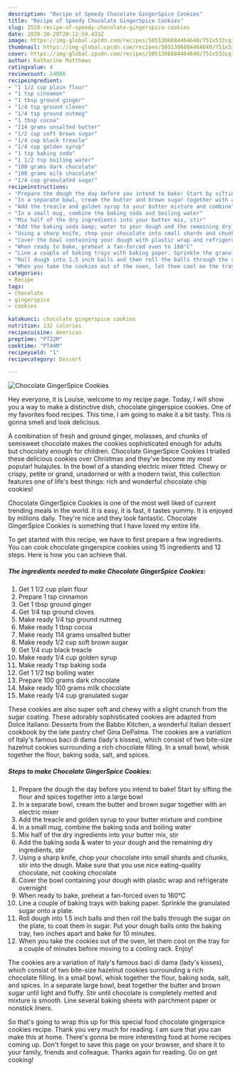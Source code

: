```yaml
---
description: "Recipe of Speedy Chocolate GingerSpice Cookies"
title: "Recipe of Speedy Chocolate GingerSpice Cookies"
slug: 2528-recipe-of-speedy-chocolate-gingerspice-cookies
date: 2020-10-20T20:12:59.433Z
image: https://img-global.cpcdn.com/recipes/5051306884464640/751x532cq70/chocolate-gingerspice-cookies-recipe-main-photo.jpg
thumbnail: https://img-global.cpcdn.com/recipes/5051306884464640/751x532cq70/chocolate-gingerspice-cookies-recipe-main-photo.jpg
cover: https://img-global.cpcdn.com/recipes/5051306884464640/751x532cq70/chocolate-gingerspice-cookies-recipe-main-photo.jpg
author: Katharine Matthews
ratingvalue: 4
reviewcount: 24008
recipeingredient:
- "1 1/2 cup plain flour"
- "1 tsp cinnamon"
- "1 tbsp ground ginger"
- "1/4 tsp ground cloves"
- "1/4 tsp ground nutmeg"
- "1 tbsp cocoa"
- "114 grams unsalted butter"
- "1/2 cup soft brown sugar"
- "1/4 cup black treacle"
- "1/4 cup golden syrup"
- "1 tsp baking soda"
- "1 1/2 tsp boiling water"
- "100 grams dark chocolate"
- "100 grams milk chocolate"
- "1/4 cup granulated sugar"
recipeinstructions:
- "Prepare the dough the day before you intend to bake! Start by sifting the flour and spices together into a large bowl"
- "In a separate bowl, cream the butter and brown sugar together with an electric mixer"
- "Add the treacle and golden syrup to your butter mixture and combine"
- "In a small mug, combine the baking soda and boiling water"
- "Mix half of the dry ingredients into your butter mix, stir"
- "Add the baking soda &amp; water to your dough and the remaining dry ingredients, stir"
- "Using a sharp knife, chop your chocolate into small shards and chunks, stir into the dough. Make sure that you use nice eating-quality chocolate, not cooking chocolate"
- "Cover the bowl containing your dough with plastic wrap and refrigerate overnight"
- "When ready to bake, preheat a fan-forced oven to 160°C"
- "Line a couple of baking trays with baking paper. Sprinkle the granulated sugar onto a plate."
- "Roll dough into 1.5 inch balls and then roll the balls through the sugar on the plate, to coat them in sugar. Put your dough balls onto the baking tray, two inches apart and bake for 10 minutes."
- "When you take the cookies out of the oven, let them cool on the tray for a couple of minutes before moving to a cooling rack. Enjoy!"
categories:
- Recipe
tags:
- chocolate
- gingerspice
- cookies

katakunci: chocolate gingerspice cookies 
nutrition: 132 calories
recipecuisine: American
preptime: "PT22M"
cooktime: "PT44M"
recipeyield: "1"
recipecategory: Dessert

---
```



![Chocolate GingerSpice Cookies](https://img-global.cpcdn.com/recipes/5051306884464640/751x532cq70/chocolate-gingerspice-cookies-recipe-main-photo.jpg)

Hey everyone, it is Louise, welcome to my recipe page. Today, I will show you a way to make a distinctive dish, chocolate gingerspice cookies. One of my favorites food recipes. This time, I am going to make it a bit tasty. This is gonna smell and look delicious.

A combination of fresh and ground ginger, molasses, and chunks of semisweet chocolate makes the cookies sophisticated enough for adults but chocolaty enough for children. Chocolate GingerSpice Cookies I trialled these delicious cookies over Christmas and they&#39;ve become my most popular! hulajules. In the bowl of a standing electric mixer fitted. Chewy or crispy, petite or grand, unadorned or with a modern twist, this collection features one of life&#39;s best things: rich and wonderful chocolate chip cookies!

Chocolate GingerSpice Cookies is one of the most well liked of current trending meals in the world. It is easy, it is fast, it tastes yummy. It is enjoyed by millions daily. They're nice and they look fantastic. Chocolate GingerSpice Cookies is something that I have loved my entire life.


To get started with this recipe, we have to first prepare a few ingredients. You can cook chocolate gingerspice cookies using 15 ingredients and 12 steps. Here is how you can achieve that.

<!--inarticleads1-->

##### The ingredients needed to make Chocolate GingerSpice Cookies:

1. Get 1 1/2 cup plain flour
1. Prepare 1 tsp cinnamon
1. Get 1 tbsp ground ginger
1. Get 1/4 tsp ground cloves
1. Make ready 1/4 tsp ground nutmeg
1. Make ready 1 tbsp cocoa
1. Make ready 114 grams unsalted butter
1. Make ready 1/2 cup soft brown sugar
1. Get 1/4 cup black treacle
1. Make ready 1/4 cup golden syrup
1. Make ready 1 tsp baking soda
1. Get 1 1/2 tsp boiling water
1. Prepare 100 grams dark chocolate
1. Make ready 100 grams milk chocolate
1. Make ready 1/4 cup granulated sugar


These cookies are also super soft and chewy with a slight crunch from the sugar coating. These adorably sophisticated cookies are adapted from Dolce Italiano: Desserts from the Babbo Kitchen, a wonderful Italian dessert cookbook by the late pastry chef Gina DePalma. The cookies are a variation of Italy&#39;s famous baci di dama (lady&#39;s kisses), which consist of two bite-size hazelnut cookies surrounding a rich chocolate filling. In a small bowl, whisk together the flour, baking soda, salt, and spices. 

<!--inarticleads2-->

##### Steps to make Chocolate GingerSpice Cookies:

1. Prepare the dough the day before you intend to bake! Start by sifting the flour and spices together into a large bowl
1. In a separate bowl, cream the butter and brown sugar together with an electric mixer
1. Add the treacle and golden syrup to your butter mixture and combine
1. In a small mug, combine the baking soda and boiling water
1. Mix half of the dry ingredients into your butter mix, stir
1. Add the baking soda &amp; water to your dough and the remaining dry ingredients, stir
1. Using a sharp knife, chop your chocolate into small shards and chunks, stir into the dough. Make sure that you use nice eating-quality chocolate, not cooking chocolate
1. Cover the bowl containing your dough with plastic wrap and refrigerate overnight
1. When ready to bake, preheat a fan-forced oven to 160°C
1. Line a couple of baking trays with baking paper. Sprinkle the granulated sugar onto a plate.
1. Roll dough into 1.5 inch balls and then roll the balls through the sugar on the plate, to coat them in sugar. Put your dough balls onto the baking tray, two inches apart and bake for 10 minutes.
1. When you take the cookies out of the oven, let them cool on the tray for a couple of minutes before moving to a cooling rack. Enjoy!


The cookies are a variation of Italy&#39;s famous baci di dama (lady&#39;s kisses), which consist of two bite-size hazelnut cookies surrounding a rich chocolate filling. In a small bowl, whisk together the flour, baking soda, salt, and spices. In a separate large bowl, beat together the butter and brown sugar until light and fluffy. Stir until chocolate is completely melted and mixture is smooth. Line several baking sheets with parchment paper or nonstick liners. 

So that's going to wrap this up for this special food chocolate gingerspice cookies recipe. Thank you very much for reading. I am sure that you can make this at home. There's gonna be more interesting food at home recipes coming up. Don't forget to save this page on your browser, and share it to your family, friends and colleague. Thanks again for reading. Go on get cooking!
